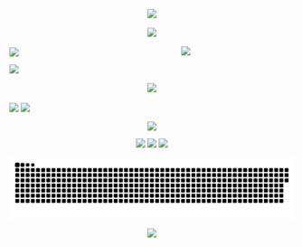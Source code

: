 <!--这是顶部的流动显示-->
<p align="center">
<img src="https://capsule-render.vercel.app/api?type=waving&color=timeGradient&height=300&&section=header&text=Hey%20friend!&fontSize=90&fontAlign=50&fontAlignY=30&desc=This%20is%20Faith%20Decade&descAlign=50&descSize=30&descAlignY=60&animation=twinkling" />
</p>

<!--这是打字机效果的文字-->
<p align="center">
<img src="https://readme-typing-svg.demolab.com?font=Fredericka the Great&size=25&pause=1000&center=true&vCenter=true&random=false&width=600&lines=Welcome+to+my+GitHub+territory!;I+am+learning+solidity+smart+contracts!" />
</p>

<!--这是动态小猫咪-->
<img align='right' src='https://user-images.githubusercontent.com/5713670/87202985-820dcb80-c2b6-11ea-9f56-7ec461c497c3.gif' width='200'>

<!--这是github数据概览 -->
<img align="center" width="400" src="https://github-readme-stats.vercel.app/api?username=cycloneL&theme=dracula&include_all_commits=true&show_icons=true&hide_border=true" />

<!--这是连续贡献数据记录-->
<p>
  <img src="https://streak-stats.demolab.com?user=cycloneL&theme=monokai&hide_border=%E5%81%87" />
</p>

<!--这是贡献图-->
<p align="center">
<img width="800" src="https://github-readme-activity-graph.vercel.app/graph?username=cycloneL&theme=github-compact&hide_border=true&area=true" />
</p>

<!--这是代码编写总时长-->
<img align="center" src="https://github-readme-stats.vercel.app/api/wakatime?username=cycloneL&theme=transparent&hide_border=true&layout=compact&langs_count=22" />

<!--这是项目语言比例-->
<img align="center" src="https://github-readme-stats.vercel.app/api/top-langs/?username=cycloneL&theme=transparent&hide_border=true&layout=donut-vertical&langs_count=6" />

<!--这是技术栈图标展示-->
<p align="center">
<img align="center" src="https://skillicons.dev/icons?i=solidity&theme=light" />
</p>

<!--小徽章-->
<p align="center">
<img src="https://img.shields.io/badge/QQ-727813698-pink?logo=QQ" />
<img src="https://img.shields.io/badge/wechat-L727813698-pink?logo=wechat" />
<img src="https://komarev.com/ghpvc/?username=cycloneL&abbreviated=true" />
</p>

<!--贪吃蛇-->
<div align="center">
<picture align="center">
  <source media="(prefers-color-scheme: dark)" srcset="https://raw.githubusercontent.com/cycloneL/cycloneL/output/github-contribution-grid-snake-dark.svg">
  <source media="(prefers-color-scheme: light)" srcset="https://raw.githubusercontent.com/cycloneL/cycloneL/output/github-contribution-grid-snake.svg">
  <img alt="github contribution grid snake animation" src="https://raw.githubusercontent.com/cycloneL/cycloneL/output/github-contribution-grid-snake.svg">
</picture>
</div>

<!--这是底部的流动显示-->
<p align="center">
<img src="https://capsule-render.vercel.app/api?type=waving&color=timeGradient&height=300&width=1600&&section=footer&text=Have%20a%20good%20day&fontSize=90&fontAlign=50&fontAlignY=70&desc=That%20is%20all&descAlign=50&descSize=30&descAlignY=40&animation=twinkling" />
</p>







<!--
**CycloneL/CycloneL** is a ✨ _special_ ✨ repository because its `README.md` (this file) appears on your GitHub profile.

Here are some ideas to get you started:

- 🔭 I’m currently working on ...
- 🌱 I’m currently learning ...
- 👯 I’m looking to collaborate on ...
- 🤔 I’m looking for help with ...
- 💬 Ask me about ...
- 📫 How to reach me: ...
- 😄 Pronouns: ...
- ⚡ Fun fact: ...
-->
